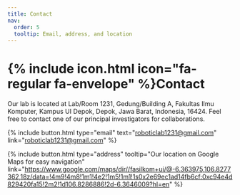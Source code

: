 ```yaml
---
title: Contact
nav:
  order: 5
  tooltip: Email, address, and location
---
```


# {% include icon.html icon="fa-regular fa-envelope" %}Contact

Our lab is located at Lab/Room 1231, Gedung/Building A, Fakultas Ilmu Komputer, Kampus UI Depok, Depok, Jawa Barat, Indonesia, 16424. Feel free to contact one of our principal investigators for collaborations.

{%
  include button.html
  type="email"
  text="roboticlab1231@gmail.com"
  link="roboticlab1231@gmail.com"
%}
<!---
{%
  include button.html
  type="phone"
  text="(555) 867-5309"
  link="+1-555-867-5309"
%}
-->
{%
  include button.html
  type="address"
  tooltip="Our location on Google Maps for easy navigation"
  link="https://www.google.com/maps/dir//fasilkom+ui/@-6.363975,106.8277362,18z/data=!4m9!4m8!1m1!4e2!1m5!1m1!1s0x2e69ec1ad14fb6cf:0xc94e4d829420fa15!2m2!1d106.8286886!2d-6.3646009?hl=en"
%}

